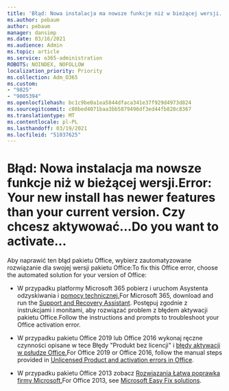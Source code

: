```yaml
---
title: 'Błąd: Nowa instalacja ma nowsze funkcje niż w bieżącej wersji. Czy chcesz aktywować...'
ms.author: pebaum
author: pebaum
manager: dansimp
ms.date: 03/16/2021
ms.audience: Admin
ms.topic: article
ms.service: o365-administration
ROBOTS: NOINDEX, NOFOLLOW
localization_priority: Priority
ms.collection: Adm_O365
ms.custom:
- "9825"
- "9005394"
ms.openlocfilehash: bc1c9be0a1ea5844dfaca341e37f929d4973d824
ms.sourcegitcommit: c08bed4071baa3bb5879496df3ed44fb828c8367
ms.translationtype: MT
ms.contentlocale: pl-PL
ms.lasthandoff: 03/19/2021
ms.locfileid: "51037625"
---
```

# <a name="error-your-new-install-has-newer-features-than-your-current-version-do-you-want-to-activate"></a><span data-ttu-id="a9f41-103">Błąd: Nowa instalacja ma nowsze funkcje niż w bieżącej wersji.</span><span class="sxs-lookup"><span data-stu-id="a9f41-103">Error: Your new install has newer features than your current version.</span></span> <span data-ttu-id="a9f41-104">Czy chcesz aktywować...</span><span class="sxs-lookup"><span data-stu-id="a9f41-104">Do you want to activate...</span></span>

<span data-ttu-id="a9f41-105">Aby naprawić ten błąd pakietu Office, wybierz zautomatyzowane rozwiązanie dla swojej wersji pakietu Office:</span><span class="sxs-lookup"><span data-stu-id="a9f41-105">To fix this Office error, choose the automated solution for your version of Office:</span></span>

- <span data-ttu-id="a9f41-106">W przypadku platformy Microsoft 365 pobierz i uruchom Asystenta odzyskiwania i [pomocy technicznej.](https://aka.ms/SaRA-OfficeActivation-Chat)</span><span class="sxs-lookup"><span data-stu-id="a9f41-106">For Microsoft 365, download and run the [Support and Recovery Assistant](https://aka.ms/SaRA-OfficeActivation-Chat).</span></span> <span data-ttu-id="a9f41-107">Postępuj zgodnie z instrukcjami i monitami, aby rozwiązać problem z błędem aktywacji pakietu Office.</span><span class="sxs-lookup"><span data-stu-id="a9f41-107">Follow the instructions and prompts to troubleshoot your Office activation error.</span></span>

- <span data-ttu-id="a9f41-108">W przypadku pakietu Office 2019 lub Office 2016 wykonaj ręczne czynności opisane w tece Błędy "Produkt bez licencji" i [błędy aktywacji w psłudze Office.](https://support.microsoft.com/office/0d23d3c0-c19c-4b2f-9845-5344fedc4380#bkmk_fixyourself)</span><span class="sxs-lookup"><span data-stu-id="a9f41-108">For Office 2019 or Office 2016, follow the manual steps provided in [Unlicensed Product and activation errors in Office](https://support.microsoft.com/office/0d23d3c0-c19c-4b2f-9845-5344fedc4380#bkmk_fixyourself).</span></span>

- <span data-ttu-id="a9f41-109">W przypadku pakietu Office 2013 zobacz [Rozwiązania Łatwa poprawka firmy Microsoft.](https://support.microsoft.com/topic/microsoft-easy-fix-solutions-have-been-discontinued-b0f4b5f9-3b5a-bd9e-d75d-d45e2f12e16c)</span><span class="sxs-lookup"><span data-stu-id="a9f41-109">For Office 2013, see [Microsoft Easy Fix solutions](https://support.microsoft.com/topic/microsoft-easy-fix-solutions-have-been-discontinued-b0f4b5f9-3b5a-bd9e-d75d-d45e2f12e16c).</span></span>